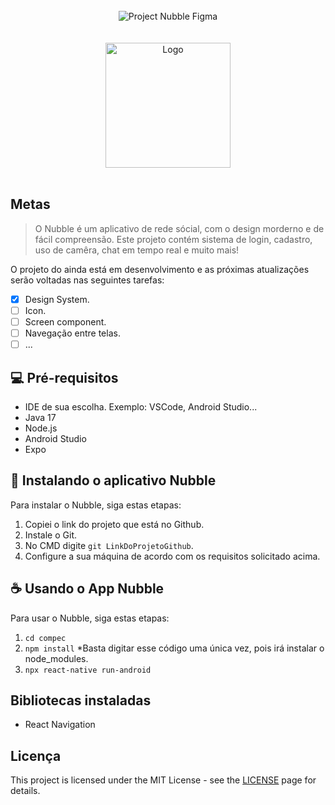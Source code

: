 <div align="center">
<br>
  <img src="https://github.com/HenriqueRodriguesOliveira/nubbleapp/assets/79226722/58941616-3278-4a99-9ffd-e708841c6b79" alt="Project Nubble Figma" >
</br> </br> </br>
  <img src="https://github.com/HenriqueRodriguesOliveira/nubbleapp/assets/79226722/68cc67f3-ccd5-4c56-9b71-b51fc946c3f7" alt="Logo" width="200">
</div>
</br>

## Metas
> O Nubble é um aplicativo de rede sócial, com o design morderno e de fácil compreensão. Este projeto contém sistema de login, cadastro, uso de camêra, chat em tempo real e muito mais!

O projeto do ainda está em desenvolvimento e as próximas atualizações serão voltadas nas seguintes tarefas:
- [x] Design System.
- [ ] Icon.
- [ ] Screen component.
- [ ] Navegação entre telas.
- [ ] ...

## 💻 Pré-requisitos
 * IDE de sua escolha. Exemplo: VSCode, Android Studio...
 * Java 17
 * Node.js
 * Android Studio
 * Expo

## 🚀 Instalando o aplicativo Nubble
Para instalar o Nubble, siga estas etapas:
1. Copiei o link do projeto que está no Github.
2. Instale o Git.
3. No CMD digite `git LinkDoProjetoGithub`.
4. Configure a sua máquina de acordo com os requisitos solicitado acima.

## ☕ Usando o App Nubble
Para usar o Nubble, siga estas etapas:
1. `cd compec`
2. `npm install` *Basta digitar esse código uma única vez, pois irá instalar o node_modules.
3. `npx react-native run-android`
   
## Bibliotecas instaladas
* React Navigation

## Licença
This project is licensed under the MIT License - see the [LICENSE](https://opensource.org/licenses/MIT) page for details.
